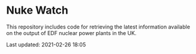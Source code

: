 # Nuke Watch

This repository includes code for retrieving the latest information available on the output of EDF nuclear power plants in the UK.

Last updated: 2021-02-26 18:05